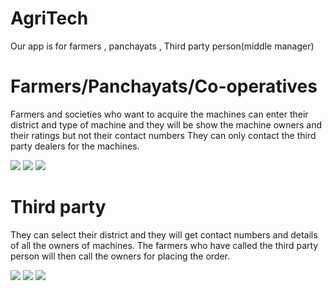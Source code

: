 # AgriTech

Our app is for farmers , panchayats , Third party person(middle manager)

# Farmers/Panchayats/Co-operatives 

Farmers and societies who want to acquire the machines can enter their district and type of machine and they will be show the machine owners and their ratings but not their contact numbers
They can only contact the third party dealers for the machines.

![](farmer%20vendor.jpeg)
![](machine%20acquire%20stubble%20pickup.jpeg)
![](pickup1.jpeg)

# Third party

They can select their district and they will get contact  numbers and details of all the owners of machines.
The farmers who have called the third party person will then call the owners for placing the order.

![](third%20party.jpeg)
![](third%20party%20page.jpeg)
![](third%20party%20msg.jpeg)
